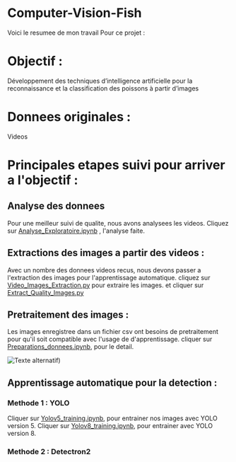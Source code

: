# Computer-Vision-Fish

Voici le resumee de mon travail Pour ce projet :
# Objectif : 
Développement des techniques d’intelligence artificielle
pour la reconnaissance et la classification des poissons à
partir d’images

# Donnees originales : 
Videos

# Principales etapes suivi pour arriver a l'objectif :
## Analyse des donnees
Pour une meilleur suivi de qualite, nous avons analysees les videos. Cliquez sur [Analyse_Exploratoire.ipynb](https://github.com/Mikael1226/Computer-Vision-Fish/blob/main/Analyse_Exploratoire.ipynb) , l'analyse faite.
## Extractions des images a partir des videos :
Avec un nombre des donnees videos recus, nous devons passer a l'extraction des images pour l'apprentissage automatique. cliquez sur [Video_Images_Extraction.py](https://github.com/Mikael1226/Computer-Vision-Fish/blob/main/Video_Images_Extraction.py) pour extraire les images. et cliquer sur [Extract_Quality_Images.py](https://github.com/Mikael1226/Computer-Vision-Fish/blob/main/Extract_Quality_Images.py)

## Pretraitement des images :
Les images enregistree dans un fichier csv ont besoins de pretraitement  pour qu'il soit compatible avec l'usage de d'apprentissage. cliquer sur [Preparations_donnees.ipynb](https://github.com/Mikael1226/Computer-Vision-Fish/blob/main/Preparations_donnees.ipynb), pour le detail.

![Texte alternatif](https://miro.medium.com/v2/resize:fit:828/format:webp/1*U-fN4t-mq8EDqfgafjM_zw.png))


## Apprentissage automatique pour la detection :
### Methode 1 : YOLO
Cliquer sur [Yolov5_training.ipynb](https://github.com/Mikael1226/Computer-Vision-Fish/blob/main/Yolov5_training.ipynb), pour entrainer nos images avec YOLO version 5. Cliquer sur [Yolov8_training.ipynb](https://github.com/Mikael1226/Computer-Vision-Fish/blob/main/Yolov8_training.ipynb), pour entrainer avec YOLO version 8.
### Methode 2 : Detectron2
